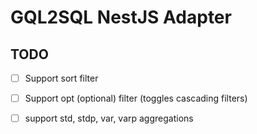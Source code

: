 # GQL2SQL NestJS Adapter

## TODO

- [ ] Support sort filter
- [ ] Support opt (optional) filter (toggles cascading filters)
- [ ] support std, stdp, var, varp aggregations


